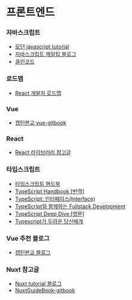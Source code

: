 # 프론트엔드

### 자바스크립트
- [모던 javascript tutorial](https://ko.javascript.info/)
- [자바스크립트 깨알팁 블로그](https://www.samanthaming.com/tidbits)
- [클린코드](https://github.com/qkraudghgh/clean-code-javascript-ko/blob/master/README.md)

### 로드맵

- [React 개발자 로드맵](https://github.com/adam-golab/react-developer-roadmap/blob/master/README-KO.md?fbclid=IwAR1Lyj279-znXJ_B7ZoRshdWgmGNMqZn10SPAYC_p_mDNbdFCcyeIGTtfl8)

### Vue

- [캡틴판교 vue-gitbook](https://joshua1988.github.io/vue-camp/reuse/scoped-slot.html#%EC%8A%A4%EC%BD%A5%EB%93%9C-%EC%8A%AC%EB%A1%AF-%EC%BD%94%EB%93%9C-%ED%98%95%EC%8B%9D)

### React

- [React 라이브러리 참고글](https://lhb0517.tistory.com/entry/react-npm-libraries)

### 타입스크립트

- [타입스크립트 핸드북](https://joshua1988.github.io/ts/intro.html)
- [TypeScript Handbook [번역]](http://bit.ly/2CA4Qjk)
- [TypeScript: 인터페이스(Interface)](https://hyunseob.github.io/2016/10/17/typescript-interface/)
- [TypeScript와 함께하는 Fullstack Development](https://medium.com/p/501835592b1d)
- [TypeScript Deep Dive [영문]](https://basarat.gitbooks.io/typescript/content/)
- [Typescript가 두려운 당신에게](https://blog.scienceoflove.co.kr/why-typescript/)

### Vue 추천 블로그

- [캡틴판교 블로그](https://joshua1988.github.io/ts/guide/interfaces.html#%EC%9D%B8%ED%84%B0%ED%8E%98%EC%9D%B4%EC%8A%A4-%EB%A7%9B%EB%B3%B4%EA%B8%B0)

### Nuxt 참고글

- [Nuxt tutorial 블로그](https://kdydesign.github.io/2019/04/10/nuxtjs-tutorial/)
- [NuxtGuideBook-gitbook](https://vue-nuxt.gitbook.io/nuxt/routing)


